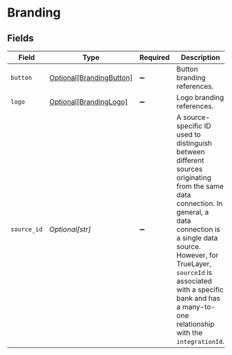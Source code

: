 # Branding


## Fields

| Field                                                                                                                                                                                                                                                                                                   | Type                                                                                                                                                                                                                                                                                                    | Required                                                                                                                                                                                                                                                                                                | Description                                                                                                                                                                                                                                                                                             | Example                                                                                                                                                                                                                                                                                                 |
| ------------------------------------------------------------------------------------------------------------------------------------------------------------------------------------------------------------------------------------------------------------------------------------------------------- | ------------------------------------------------------------------------------------------------------------------------------------------------------------------------------------------------------------------------------------------------------------------------------------------------------- | ------------------------------------------------------------------------------------------------------------------------------------------------------------------------------------------------------------------------------------------------------------------------------------------------------- | ------------------------------------------------------------------------------------------------------------------------------------------------------------------------------------------------------------------------------------------------------------------------------------------------------- | ------------------------------------------------------------------------------------------------------------------------------------------------------------------------------------------------------------------------------------------------------------------------------------------------------- |
| `button`                                                                                                                                                                                                                                                                                                | [Optional[BrandingButton]](../../models/shared/brandingbutton.md)                                                                                                                                                                                                                                       | :heavy_minus_sign:                                                                                                                                                                                                                                                                                      | Button branding references.                                                                                                                                                                                                                                                                             |                                                                                                                                                                                                                                                                                                         |
| `logo`                                                                                                                                                                                                                                                                                                  | [Optional[BrandingLogo]](../../models/shared/brandinglogo.md)                                                                                                                                                                                                                                           | :heavy_minus_sign:                                                                                                                                                                                                                                                                                      | Logo branding references.                                                                                                                                                                                                                                                                               |                                                                                                                                                                                                                                                                                                         |
| `source_id`                                                                                                                                                                                                                                                                                             | *Optional[str]*                                                                                                                                                                                                                                                                                         | :heavy_minus_sign:                                                                                                                                                                                                                                                                                      | A source-specific ID used to distinguish between different sources originating from the same data connection. In general, a data connection is a single data source. However, for TrueLayer, `sourceId` is associated with a specific bank and has a many-to-one relationship with the `integrationId`. | 35b92968-9851-4095-ad60-395c95cbcba4                                                                                                                                                                                                                                                                    |